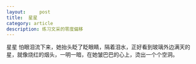```yaml
---
layout:     post
title:  星星
category: article
description: 练习文采的零度偏移
---
```



星星
怕眼泪流下来，她抬头眨了眨眼睛，隔着泪水，正好看到玻璃外边满天的星，就像烧红的烟头，一明一暗，在她皱巴巴的心上，烫出一个个空洞。